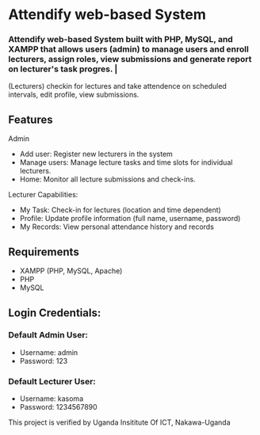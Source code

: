 # Attendify web-based System
### Attendify web-based System built with PHP, MySQL, and XAMPP that allows users (admin) to manage users and enroll lecturers, assign roles, view submissions and generate report on lecturer's task progres. |
(Lecturers) checkin for lectures and take attendence on scheduled intervals, edit profile, view submissions. 




## Features
Admin
+ Add user: Register new lecturers in the system
+ Manage users: Manage lecture tasks and time slots for individual lecturers.
+ Home: Monitor all lecture submissions and check-ins.

Lecturer
Capabilities:
+ My Task: Check-in for lectures (location and time dependent)
+ Profile: Update profile information (full name, username, password)
+ My Records: View personal attendance history and records


## Requirements

+ XAMPP (PHP, MySQL, Apache)
+ PHP 
+ MySQL 

## Login Credentials:

### Default Admin User:

+ Username: admin
+ Password: 123
### Default Lecturer User:

+ Username: kasoma 
+ Password: 1234567890



This project is verified by Uganda Insititute Of ICT, Nakawa-Uganda

